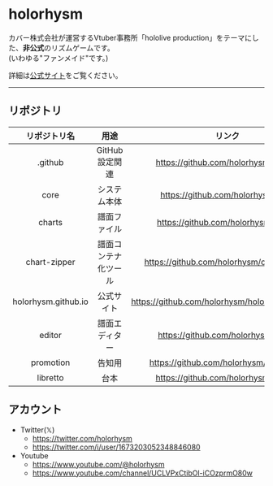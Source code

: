 # holorhysm

カバー株式会社が運営するVtuber事務所「hololive production」をテーマにした、**非公式**のリズムゲームです。  
(いわゆる"ファンメイド"です。)

詳細は[公式サイト](https://holorhysm.github.io/)をご覧ください。

---

## リポジトリ

| リポジトリ名 | 用途 | リンク |
|:----:|:----:|:----:|
| .github | GitHub設定関連 | https://github.com/holorhysm/.github |
| core | システム本体 | https://github.com/holorhysm/core |
| charts | 譜面ファイル | https://github.com/holorhysm/charts |
| chart-zipper | 譜面コンテナ化ツール | https://github.com/holorhysm/chart-zipper |
| holorhysm.github.io | 公式サイト | https://github.com/holorhysm/holorhysm.github.io |
| editor | 譜面エディター | https://github.com/holorhysm/editor |
| promotion | 告知用 | https://github.com/holorhysm/promotion |
| libretto | 台本 | https://github.com/holorhysm/libretto |

## アカウント

- Twitter(𝕏)
    - https://twitter.com/holorhysm
    - https://twitter.com/i/user/1673203052348846080
- Youtube
    - https://www.youtube.com/@holorhysm
    - https://www.youtube.com/channel/UCLVPxCtibOl-iCOzprmO80w
